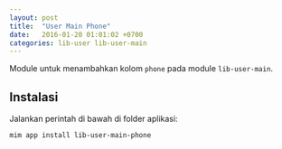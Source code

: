 ```yaml
---
layout: post
title:  "User Main Phone"
date:   2016-01-20 01:01:02 +0700
categories: lib-user lib-user-main
---
```


Module untuk menambahkan kolom `phone` pada module `lib-user-main`.

## Instalasi

Jalankan perintah di bawah di folder aplikasi:

```
mim app install lib-user-main-phone
```
